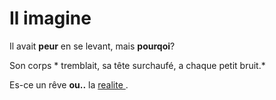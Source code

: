 # Il imagine

Il avait **peur** en se levant, mais **pourqoi**?

Son corps * tremblait, sa tête surchaufé, a chaque petit bruit.*

Es-ce un rêve **ou..** la [realite ](https://fr.wikipedia.org/wiki/R%C3%A9alit%C3%A9) .
